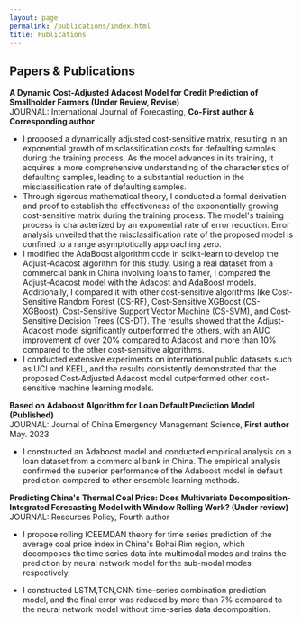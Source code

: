 ```yaml
---
layout: page
permalink: /publications/index.html
title: Publications
---
```



## Papers & Publications 
**A Dynamic Cost-Adjusted Adacost Model for Credit Prediction of Smallholder Farmers	(Under Review, Revise)**
<br>JOURNAL: International Journal of Forecasting, **Co-First author & Corresponding author**
- I proposed a dynamically adjusted cost-sensitive matrix, resulting in an exponential growth of misclassification costs for defaulting samples during the training process. As the model advances in its training, it acquires a more comprehensive understanding of the characteristics of defaulting samples, leading to a substantial reduction in the misclassification rate of defaulting samples.
- Through rigorous mathematical theory, I conducted a formal derivation and proof to establish the effectiveness of the exponentially growing cost-sensitive matrix during the training process. The model's training process is characterized by an exponential rate of error reduction. Error analysis unveiled that the misclassification rate of the proposed model is confined to a range asymptotically approaching zero.
- I modified the AdaBoost algorithm code in scikit-learn to develop the Adjust-Adacost algorithm for this study. Using a real dataset from a commercial bank in China involving loans to famer, I compared the Adjust-Adacost model with the Adacost and AdaBoost models. Additionally, I compared it with other cost-sensitive algorithms like Cost-Sensitive Random Forest (CS-RF), Cost-Sensitive XGBoost (CS-XGBoost), Cost-Sensitive Support Vector Machine (CS-SVM), and Cost-Sensitive Decision Trees (CS-DT). The results showed that the Adjust-Adacost model significantly outperformed the others, with an AUC improvement of over 20% compared to Adacost and more than 10% compared to the other cost-sensitive algorithms.
- I conducted extensive experiments on international public datasets such as UCI and KEEL, and the results consistently demonstrated that the proposed Cost-Adjusted Adacost model outperformed other cost-sensitive machine learning models.

**Based on Adaboost Algorithm for Loan Default Prediction Model 	(Published)**
<br>JOURNAL: Journal of China Emergency Management Science, **First author**	May. 2023
- I constructed an Adaboost model and conducted empirical analysis on a loan dataset from a commercial bank in China. The empirical analysis confirmed the superior performance of the Adaboost model in default prediction compared to other ensemble learning methods.
  
**Predicting China's Thermal Coal Price: Does Multivariate Decomposition-Integrated Forecasting Model with Window Rolling Work?	(Under review)**
<br>JOURNAL: Resources Policy, Fourth author	
- I propose rolling ICEEMDAN theory for time series prediction of the average coal price index in China's Bohai Rim region, which decomposes the time series data into multimodal modes and trains the prediction by neural network model for the sub-modal modes respectively.
- I constructed LSTM,TCN,CNN time-series combination prediction model, and the final error was reduced by more than 7% compared to the neural network model without time-series data decomposition.

  <br>



